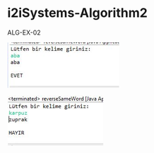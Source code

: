 # i2iSystems-Algorithm2
ALG-EX-02

![alt text](https://raw.githubusercontent.com/overdoseflow/i2iSystems-Algorithm2/master/reverse1.JPG)

![alt text](https://raw.githubusercontent.com/overdoseflow/i2iSystems-Algorithm2/master/reverse2.JPG)
